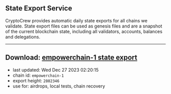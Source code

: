 ## State Export Service
CryptoCrew provides automatic daily state exports for all chains we validate. State export files can be used as genesis files and are a snapshot of the current blockchain state, including all validators, accounts, balances and delegations.

---
**Download: [empowerchain-1 state export](https://dl.ccvalidators.com/SERVICE/empowerchain/empowerchain-1_export_2802346.json)**
---

- last updated: Wed Dec 27 2023 02:20:15
- chain id: `empowerchain-1`
- export height: `2802346`
- use for: airdrops, local tests, chain recovery
